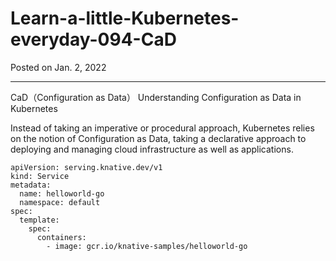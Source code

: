 # Learn-a-little-Kubernetes-everyday-094-CaD

Posted on Jan. 2, 2022

---

CaD（Configuration as Data）
Understanding Configuration as Data in Kubernetes

Instead of taking an imperative or procedural approach, Kubernetes relies on the notion of Configuration as Data,
taking a declarative approach to deploying and managing cloud infrastructure as well as applications.


```
apiVersion: serving.knative.dev/v1
kind: Service
metadata:
  name: helloworld-go 
  namespace: default
spec:
  template:
    spec:
      containers:
        - image: gcr.io/knative-samples/helloworld-go
```



